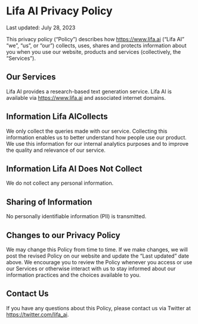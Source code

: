 # Lifa AI Privacy Policy

Last updated: July 28, 2023

This privacy policy (“Policy”) describes how https://www.lifa.ai (“Lifa AI” “we”, “us”, or “our”) collects, uses, shares and protects information about you when you use our website, products and services (collectively, the “Services”).

## Our Services

Lifa AI provides a research-based text generation service. Lifa AI is available via https://www.lifa.ai and associated internet domains.

## Information Lifa AICollects

We only collect the queries made with our service. Collecting this information enables us to better understand how people use our product. We use this information for our internal analytics purposes and to improve the quality and relevance of our service.

## Information Lifa AI Does Not Collect

We do not collect any personal information.

## Sharing of Information

No personally identifiable information (PII) is transmitted.

## Changes to our Privacy Policy

We may change this Policy from time to time. If we make changes, we will post the revised Policy on our website and update the “Last updated” date above. We encourage you to review the Policy whenever you access or use our Services or otherwise interact with us to stay informed about our information practices and the choices available to you.

## Contact Us

If you have any questions about this Policy, please contact us via Twitter at <https://twitter.com/lifa_ai>.
